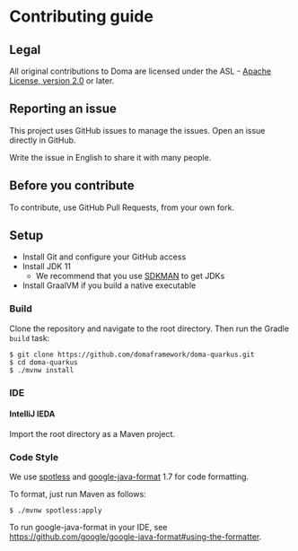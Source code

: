 # Contributing guide

## Legal

All original contributions to Doma are licensed under
the ASL - [Apache License, version 2.0](https://www.apache.org/licenses/LICENSE-2.0) or later.

## Reporting an issue

This project uses GitHub issues to manage the issues. Open an issue directly in GitHub.

Write the issue in English to share it with many people.

## Before you contribute

To contribute, use GitHub Pull Requests, from your own fork.

## Setup

- Install Git and configure your GitHub access
- Install JDK 11
  - We recommend that you use [SDKMAN](https://sdkman.io/jdks) to get JDKs
- Install GraalVM if you build a native executable

### Build

Clone the repository and navigate to the root directory.
Then run the Gradle `build` task:

```
$ git clone https://github.com/domaframework/doma-quarkus.git
$ cd doma-quarkus
$ ./mvnw install
```

### IDE

#### IntelliJ IEDA

Import the root directory as a Maven project.

### Code Style

We use [spotless](https://github.com/diffplug/spotless) and
[google-java-format](https://github.com/google/google-java-format) 1.7 for code formatting.

To format, just run Maven as follows:

```
$ ./mvnw spotless:apply
```

To run google-java-format in your IDE,
see https://github.com/google/google-java-format#using-the-formatter.

